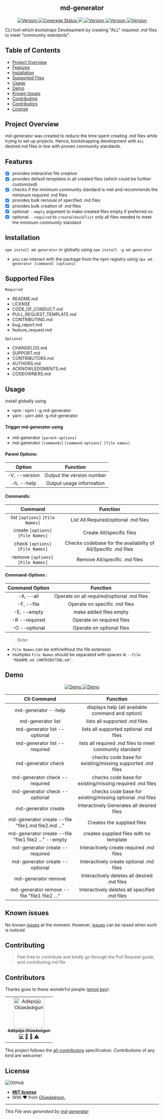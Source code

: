 <h2 align="center">md-generator</h2>
<p align="center">
<a href="https://travis-ci.org/Oluwasegun-AA/md-generator" target="_blank">
    <img alt="Version" src="https://travis-ci.org/Oluwasegun-AA/md-generator.svg?branch=develop">
</a>
<a href='https://coveralls.io/github/Oluwasegun-AA/md-generator?branch=develop'>
<img src='https://coveralls.io/repos/github/Oluwasegun-AA/md-generator/badge.svg?branch=develop' alt='Coverage Status' />
</a>

<a href="https://codeclimate.com/github/Oluwasegun-AA/md-generator/maintainability">
    <img src="https://api.codeclimate.com/v1/badges/2b739eec6ec45004c4cd/maintainability" />
</a>

<a href="https://www.npmjs.com/package/md-generator" target="_blank">
    <img alt="Version" src="https://img.shields.io/npm/v/md-generator.svg">
</a>

<a href="https://npmjs.org/package/md-generator">
    <img src="https://img.shields.io/npm/dt/md-generator.svg?style=flat" alt="Version">
</a>

<a href="#contributors">
    <img src="https://img.shields.io/badge/all_contributors-1-orange.svg?style=flat-square" alt="Version">
</a>
</p>

CLI tool which bootstraps Development by creating "ALL" required .md files to meet "community standards".

## Table of Contents

- [Project Overview](#Project-Overview)
- [Features](#Features)
- [Installation](#Installation)
- [Supported Files](#Supported-Files)
- [Usage](#Usage)
- [Demo](#Demo)
- [Known Issues](#Known-Issues)
- [Contributing](#contributing)
- [Contributors](#Contributors)
- [License](#License)

## Project Overview

md-generator was created to reduce the time spent creating .md files while trying to set up projects. Hence, bootstrapping development with `ALL` desired md files in line with proven community standards.

## Features

- [x] provides interactive file creation
- [x] provides default templates in all created files (which could be further customized)
- [x] checks if the minimum community standard is met and recommends the minimum required .md files
- [x] provides bulk removal of specified .md files
- [x] provides bulk creation of .md files
- [x] optional `--empty` argument to make created files empty if preferred so
- [x] optional `--required` to `create`/`check`/`list` only all files needed to meet the minimum community standard

## Installation

`npm install md-generator` or globally using `npm install -g md-generator`

- you can interact with the package from the npm registry
  using `npx md-generator [command] [options]`

## Supported Files
`Required`
- README.md
- LICENSE
- CODE_OF_CONDUCT.md
- PULL_REQUEST_TEMPLATE.md
- CONTRIBUTING.md
- bug_report.md
- feature_request.md

`Optional`
- CHANGELOG.md
- SUPPORT.md
- CONTRIBUTORS.md
- AUTHORS.md
- ACKNOWLEDGMENTS.md
- CODEOWNERS.md

## Usage

install globally using

- npm : npm i -g md-generator
- yarn : yarn add -g md-generator

#### Trigger md-generator using

- md-generator `[parent-options]`
- md-generator `[commands]` `[command-options] [file names]`

#### Parent Options:

|    Option     |         Function          |
| :-----------: | :-----------------------: |
| -V, --version | Output the version number |
|  -h, --help   | Output usage information  |

#### Commands:

|              Command              |                            Function                            |
| :-------------------------------: | :------------------------------------------------------------: |
|  list `[options]` `[File Names]`  |              List All Required/optional .md files              |
| create `[options]` `[File Names]` |                   Create All/specific files                    |
| check `[options]` `[File Names]`  | Checks codebase for the availability of All/Specific .md files |
| remove `[options]` `[File Names]` |                 Remove All/specific .md files                  |

#### Command-Options :

| Command Option |                  Function                  |
| :------------: | :----------------------------------------: |
|   -A, --all    | Operate on all required/optional .md files |
|   -F, --file   |       Operate on specific .md files        |
|  -E, --empty   |           make added files empty           |
| -R --required  |         Operate on required files          |
| -O --optional  |         Operate on optional files          |

> Note:

- `File Names` can be with/without the file extension
- multiples `File Names` should be separated with spaces ie `--file "README.md CONTRIBUTING.md"`.

## Demo

<p align="center">
  <a href="" target="">
    <img src="https://user-images.githubusercontent.com/25525765/66755090-9643aa00-ee97-11e9-99b0-adfe6ff287aa.gif" alt="Demo">
  </a>
  <a href="" target="">
    <img src="https://user-images.githubusercontent.com/25525765/66753341-db65dd00-ee93-11e9-80ed-3d279f6444c3.gif" alt="Demo">
  </a>
</p>

|                     Cli Command                      |                         Function                          |
| :--------------------------------------------------: | :-------------------------------------------------------: |
|                 md-generator --help                  |     displays help (all available command and option)      |
|                  md-generator list                   |               lists all supported .md files               |
|             md-generator list --optional             |          lists all supported optional .md files           |
|             md-generator list --required             |  lists all required .md files to meet community standard  |
|                  md-generator check                  | checks code base for existing/missing supported .md files |
|            md-generator check --required             | checks code base for existing/missing required .md files  |
|            md-generator check --optional             | checks code base for existing/missing optional .md files  |
|                 md-generator create                  |         Interactively Generates all desired files         |
|  md-generator create --file "file1.md file2.md ..."  |                Creates the supplied files                 |
| md-generator create --file "file1 file2 ..." --empty |          creates supplied files with no template          |
|            md-generator create --required            |          Interactively create required .md files          |
|            md-generator create --optional            |          Interactively create optional .md files          |
|                 md-generator remove                  |        Interactively deletes all desired .md files        |
|     md-generator remove --file "file1 file2 ..."     |       Interactively deletes all specified .md files       |

## Known issues

No known [issues](https://github.com/Oluwasegun-AA/md-generator/issues) at the moment. However, [issues](https://github.com/Oluwasegun-AA/md-generator/issues) can be raised when such is noticed

## Contributing

> Feel free to contribute and kindly go through the Pull Request guide, and contributing.md file

## Contributors

Thanks goes to these wonderful people ([emoji key](https://allcontributors.org/docs/en/emoji-key)):

<!-- ALL-CONTRIBUTORS-LIST:START - Do not remove or modify this section -->
<!-- prettier-ignore -->
<table><tr><td align="center"><a href="https://github.com/Oluwasegun-AA"><img src="https://avatars0.githubusercontent.com/u/25525765?v=4" width="100px;" alt="Adépòjù Olúwáségun"/><br /><sub><b>Adépòjù Olúwáségun</b></sub></a><br /><a href="https://github.com/Adépòjù Olúwáségun/md-generator/commits?author=Oluwasegun-AA" title="Code">💻</a> <a href="https://github.com/Adépòjù Olúwáségun/md-generator/commits?author=Oluwasegun-AA" title="Documentation">📖</a> <a href="#maintenance-Oluwasegun-AA" title="Maintenance">🚧</a> <a href="https://github.com/Adépòjù Olúwáségun/md-generator/commits?author=Oluwasegun-AA" title="Tests">⚠️</a></td></tr></table>

<!-- ALL-CONTRIBUTORS-LIST:END -->

This project follows the [all-contributors](https://github.com/all-contributors/all-contributors) specification. Contributions of any kind are welcome!

## License

![GitHub](https://img.shields.io/github/license/mashape/apistatus.svg)

- **[MIT license]()**
- With ❤️ from <a href="https://twitter.com/Oluwasegun_AA" target="_blank">Olúwáségun.</a>

---

_This File was generated by [md-generator](https://github.com/oluwasegun-AA/md-generator)_
